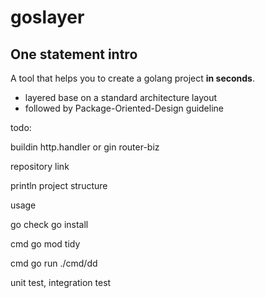 # goslayer

## One statement intro

A tool that helps you to create a golang project **in seconds**.

* layered base on a standard architecture layout
* followed by Package-Oriented-Design guideline

todo:

buildin http.handler or gin
router-biz

repository link

println project structure

usage

go check go install

cmd go mod tidy

cmd go run ./cmd/dd

unit test, integration test
